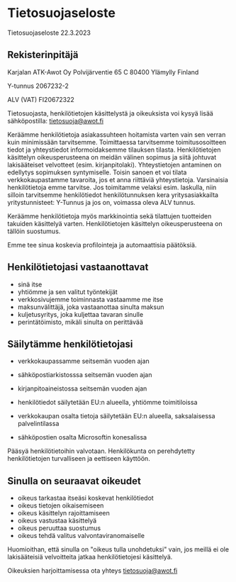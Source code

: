 # Tietosuojaseloste

Tietosuojaseloste 22.3.2023

## Rekisterinpitäjä

Karjalan ATK-Awot Oy
Polvijärventie 65 C
80400 Ylämylly Finland

Y-tunnus 2067232-2

ALV (VAT) FI20672322

Tietosuojasta, henkilötietojen käsittelystä ja oikeuksista voi kysyä lisää sähköpostilla: tietosuoja@awot.fi

Keräämme henkilötietoja asiakassuhteen hoitamista varten vain sen verran kuin minimissään tarvitsemme.
Toimittaessa tarvitsemme toimitusosoitteen tiedot ja yhteystiedot informoidaksemme tilauksen tilasta.
Henkilötietojen käsittelyn oikeusperusteena on meidän välinen sopimus ja siitä johtuvat lakisääteiset velvotteet 
(esim. kirjanpitolaki). Yhteystietojen antaminen on edellytys sopimuksen syntymiselle. 
Toisin sanoen et voi tilata verkkokaupastamme tavaroita, jos et anna riittäviä yhteystietoja. 
Varsinaisia henkilötietoja emme tarvitse. 
Jos toimitamme velaksi esim. laskulla, niin silloin tarvitsemme henkilötiedot henkilötunnuksen kera 
yritysasiakkailta yritystunnisteet: Y-Tunnus ja jos on, voimassa oleva ALV tunnus.

Keräämme henkilötietoja myös markkinointia sekä tilattujen tuotteiden takuiden käsittelyä varten. 
Henkilötietojen käsittelyn oikeusperusteena on tällöin suostumus.

Emme tee sinua koskevia profilointeja ja automaattisia päätöksiä.

## Henkilötietojasi vastaanottavat

* sinä itse
* yhtiömme ja sen valitut työntekijät
* verkkosivujemme toiminnasta vastaamme me itse
* maksunvälittäjä, joka vastaanottaa sinulta maksun
* kuljetusyritys, joka kuljettaa tavaran sinulle
* perintätöimisto, mikäli sinulta on perittävää

## Säilytämme henkilötietojasi

* verkkokaupassamme seitsemän vuoden ajan

* sähköpostiarkistosssa seitsemän vuoden ajan

* kirjanpitoaineistossa seitsemän vuoden ajan

* henkilötiedot säilytetään EU:n alueella, yhtiömme toimitiloissa

* verkkokaupan osalta tietoja säilytetään EU:n alueella, saksalaisessa palvelintilassa

* sähköpostien osalta Microsoftin konesalissa

Pääsyä henkilötietoihin valvotaan. Henkilökunta on perehdytetty henkilötietojen turvalliseen ja eettiseen käyttöön.

## Sinulla on seuraavat oikeudet

* oikeus tarkastaa itseäsi koskevat henkilötiedot
* oikeus tietojen oikaisemiseen
* oikeus käsittelyn rajoittamiseen
* oikeus vastustaa käsittelyä
* oikeus peruuttaa suostumus
* oikeus tehdä valitus valvontaviranomaiselle

Huomioithan, että sinulla on "oikeus tulla unohdetuksi" vain, jos meillä ei ole lakisääteisiä velvoitteita 
jatkaa henkilötietojesi käsittelyä.

Oikeuksien harjoittamisessa ota yhteys tietosuoja@awot.fi
